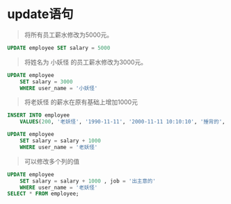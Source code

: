 # update语句

> 将所有员工薪水修改为5000元。
>
``` sql
UPDATE employee SET salary = 5000 
```

> 将姓名为 小妖怪 的员工薪水修改为3000元。
>
``` sql
UPDATE employee 
	SET salary = 3000 
	WHERE user_name = '小妖怪' 
``` 
	
> 将老妖怪 的薪水在原有基础上增加1000元
>
``` sql
INSERT INTO employee 
	VALUES(200, '老妖怪', '1990-11-11', '2000-11-11 10:10:10', '捶背的', 5000, '给大王捶背', 'd:\\a.jpg');

UPDATE employee 
	SET salary = salary + 1000 
	WHERE user_name = '老妖怪' 
``` 

> 可以修改多个列的值
>
``` sql
UPDATE employee 
	SET salary = salary + 1000 , job = '出主意的'
	WHERE user_name = '老妖怪' 
SELECT * FROM employee;
``` 